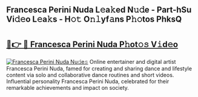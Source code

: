 ## Francesca Perini Nuda L𝚎a𝚔ed N𝚞𝚍e - Part-hSu Vi𝚍𝚎o L𝚎a𝚔s - H𝚘𝚝 O𝚗𝚕yf𝚊ns P𝚑𝚘tos PhksQ

# <h2><a href="http://kf5ub3p.oniu.top/?m=Francesca+Perini+Nuda">🔗👉 🔴 Francesca Perini Nuda P𝚑ot𝚘𝚜 V𝚒d𝚎o</a></h2>

[![Francesca Perini Nuda Nu𝚍e𝚜](https://i.imgur.com/0qMVB7G.gif)](http://kf5ub3p.oniu.top/?m=Francesca+Perini+Nuda)
Online entertainer and digital artist Francesca Perini Nuda, famed for creating and sharing dance and lifestyle content via solo and collaborative dance routines and short videos. Influential personality Francesca Perini Nuda, celebrated for their remarkable achievements and impact on society.  
